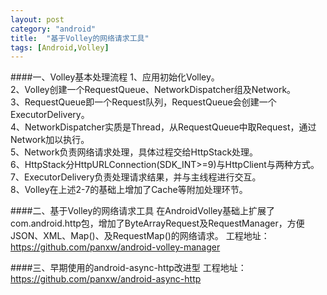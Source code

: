```yaml
---
layout: post
category: "android"
title:  "基于Volley的网络请求工具"
tags: [Android,Volley]
---
```

####一、Volley基本处理流程
1、应用初始化Volley。  
2、Volley创建一个RequestQueue、NetworkDispatcher组及Network。  
3、RequestQueue即一个Request队列，RequestQueue会创建一个ExecutorDelivery。  
4、NetworkDispatcher实质是Thread，从RequestQueue中取Request，通过Network加以执行。  
5、Network负责网络请求处理，具体过程交给HttpStack处理。  
6、HttpStack分HttpURLConnection(SDK_INT>=9)与HttpClient与两种方式。
7、ExecutorDelivery负责处理请求结果，并与主线程进行交互。  
8、Volley在上述2-7的基础上增加了Cache等附加处理环节。

####二、基于Volley的网络请求工具
在AndroidVolley基础上扩展了com.android.http包，增加了ByteArrayRequest及RequestManager，方便JSON、XML、Map()、及RequestMap()的网络请求。
工程地址：<https://github.com/panxw/android-volley-manager>

####三、早期使用的android-async-http改进型
工程地址：<https://github.com/panxw/android-async-http>
